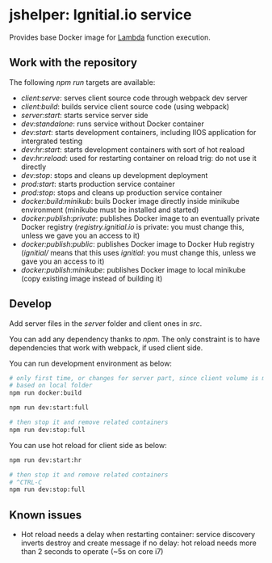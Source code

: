 # jshelper: Ignitial.io service

Provides base Docker image for [Lambda](https://github.com/ignitialio/lambda-service)
function execution.

## Work with the repository

The following _npm run_ targets are available:  
- _client:serve_: serves client source code through webpack dev server
- _client:build_: builds service client source code (using webpack)
- _server:start_: starts service server side
- _dev:standalone_: runs service without Docker container
- _dev:start_: starts development containers, including IIOS application for intergrated testing
- _dev:hr:start_: starts development containers with sort of hot reaload
- _dev:hr:reload_: used for restarting container on reload trig: do not use it directly
- _dev:stop_: stops and cleans up development deployment
- _prod:start_: starts production service container
- _prod:stop_: stops and cleans up production service container
- _docker:build:minikub_: buils Docker image directly inside minikube environment (minikube must be installed and started)
- _docker:publish:private_: publishes Docker image to an eventually private Docker registry (_registry.ignitial.io_
  is private: you must change this, unless we gave you an access to it)  
- _docker:publish:public_: publishes Docker image to Docker Hub registry (_ignitial/_
  means that this uses _ignitial_: you must change this, unless we gave you an access to it)
- _docker:publish:minikube_: publishes Docker image to local minikube (copy existing image instead of building it)

## Develop

Add server files in the _server_ folder and client ones in _src_.

You can add any dependency thanks to _npm_. The only constraint is to have
dependencies that work with webpack, if used client side.

You can run development environment as below:

```bash
# only first time, or changes for server part, since client volume is mounted
# based on local folder
npm run docker:build

npm run dev:start:full

# then stop it and remove related containers
npm run dev:stop:full
```

You can use hot reload for client side as below:

```bash
npm run dev:start:hr

# then stop it and remove related containers
# ^CTRL-C
npm run dev:stop:full
```

## Known issues

- Hot reload needs a delay when restarting container: service discovery inverts
destroy and create message if no delay: hot reload needs more than 2 seconds to
operate (~5s on core i7)
